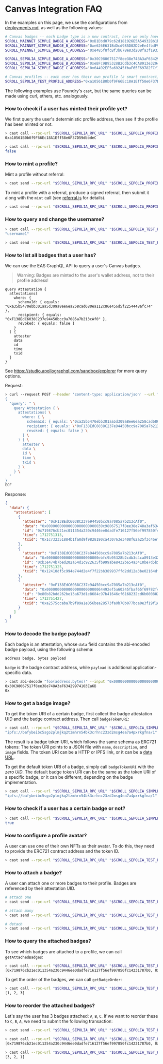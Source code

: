 # Canvas Integration FAQ

In the examples on this page, we use the configurations from [deployments.md](./deployments.md), as well as the following values:

```bash
# Canvas badges -- each badge type is a new contract, here we only have three simple test contracts
SCROLL_MAINNET_SIMPLE_BADGE_A_ADDRESS="0xB1Dbd079c62d181926E5A54932Bb1b15F760e8A0"
SCROLL_MAINNET_SIMPLE_BADGE_B_ADDRESS="0xe626E631BdDcd985D02D2eEe4fbdF901b52AE33C"
SCROLL_MAINNET_SIMPLE_BADGE_C_ADDRESS="0xe485f8fcBf3b678e83d208fa3f1933a315d58356"

SCROLL_SEPOLIA_SIMPLE_BADGE_A_ADDRESS="0x30C98067517f8ee38e748A3aF63429974103Ea6B"
SCROLL_SEPOLIA_SIMPLE_BADGE_B_ADDRESS="0xeBFc9B95328B2Cdb3c4CA8913e329c101d2Abbc2"
SCROLL_SEPOLIA_SIMPLE_BADGE_C_ADDRESS="0x64492EF5a60245fbaF65F69782FCf158F3a8e3Aa"

# Canvas profiles -- each user has their own profile (a smart contract), here we provide a simple test profile
SCROLL_SEPOLIA_TEST_PROFILE_ADDRESS="0xa10561B0b0f9F66Ec18A1Eff58e6F37D59dbbdeC"
```

The following examples use Foundry's `cast`, but the same queries can be made using curl, ethers, etc. analogously.


### How to check if a user has minted their profile yet?

We first query the user's deterministic profile address, then see if the profile has been minted or not.

```bash
> cast call --rpc-url "$SCROLL_SEPOLIA_RPC_URL" "$SCROLL_SEPOLIA_PROFILE_REGISTRY_ADDRESS" "getProfile(address)(address)" "0xF138EdC6038C237e94450bcc9a7085a7b213cAf0"
0xa10561B0b0f9F66Ec18A1Eff58e6F37D59dbbdeC

> cast call --rpc-url "$SCROLL_SEPOLIA_RPC_URL" "$SCROLL_SEPOLIA_PROFILE_REGISTRY_ADDRESS" "isProfileMinted(address)(bool)" "0xa10561B0b0f9F66Ec18A1Eff58e6F37D59dbbdeC"
false
```


### How to mint a profile?

Mint a profile without referral:

```bash
> cast send --rpc-url "$SCROLL_SEPOLIA_RPC_URL" "$SCROLL_SEPOLIA_PROFILE_REGISTRY_ADDRESS" "mint(string,bytes)" "username1" "0x" --value "0.001ether" --private-key "$SCROLL_SEPOLIA_PRIVATE_KEY"
```

To mint a profile with a referral, produce a signed referral, then submit it along with the `mint` call (see [referral.js](../examples/src/referral.js) for details).

```bash
> cast send --rpc-url "$SCROLL_SEPOLIA_RPC_URL" "$SCROLL_SEPOLIA_PROFILE_REGISTRY_ADDRESS" "mint(string,bytes)" "username2" "0x000000000000000000000000f138edc6038c237e94450bcc9a7085a7b213caf00000000000000000000000000000000000000000000000000000000065e194a500000000000000000000000000000000000000000000000000000000000000600000000000000000000000000000000000000000000000000000000000000041dbced15b87df9b122ae418b3189b39a46c542daf4a724b57fb796670ece2dcdc652a1ae20a6a459e85b77fd4135dc4b90c4eac5352b555c0e42c8d8b8999e64e1c00000000000000000000000000000000000000000000000000000000000000" --value "0.0005ether" --private-key "$SCROLL_SEPOLIA_PRIVATE_KEY2"
```


### How to query and change the username?

```bash
> cast call --rpc-url "$SCROLL_SEPOLIA_RPC_URL" "$SCROLL_SEPOLIA_TEST_PROFILE_ADDRESS" "username()(string)"
"username1"

> cast send --rpc-url "$SCROLL_SEPOLIA_RPC_URL" "$SCROLL_SEPOLIA_TEST_PROFILE_ADDRESS" "changeUsername(string)" "username2" --private-key "$SCROLL_SEPOLIA_PRIVATE_KEY"
```


### How to list all badges that a user has?

We can use the EAS GraphQL API to query a user's Canvas badges.

> Warning: Badges are minted to the user's wallet address, not to their profile address!

```
query Attestation {
  attestations(
    where: {
      schemaId: { equals: "0xa35b5470ebb301aa5d309a8ee6ea258cad680ea112c86e456d5f2254448afc74" },
      recipient: { equals: "0xF138EdC6038C237e94450bcc9a7085a7b213cAf0" },
      revoked: { equals: false }
    }
  ) {
    attester
    data
    id
    time
    txid
  }
}
```

See https://studio.apollographql.com/sandbox/explorer for more query options.

Request:

```bash
> curl --request POST --header 'content-type: application/json' --url "$SCROLL_SEPOLIA_EAS_GRAPHQL_URL" --data-binary @- << EOF
{
  "query": " \
    query Attestation { \
      attestations( \
        where: { \
          schemaId: { equals: \"0xa35b5470ebb301aa5d309a8ee6ea258cad680ea112c86e456d5f2254448afc74\" }, \
          recipient: { equals: \"0xF138EdC6038C237e94450bcc9a7085a7b213cAf0\" }, \
          revoked: { equals: false } \
        } \
      ) { \
        attester \
        data \
        id \
        time \
        txid \
      } \
    } \
  "
}
EOF
```

Response:

```json
{
  "data": {
    "attestations": [
      {
        "attester": "0xF138EdC6038C237e94450bcc9a7085a7b213cAf0",
        "data": "0x00000000000000000000000030c98067517f8ee38e748a3af63429974103ea6b00000000000000000000000000000000000000000000000000000000000000400000000000000000000000000000000000000000000000000000000000000000",
        "id": "0x719876cb21ec011354a230c9446ee0dadfe716127f56ef997850fc14231787b0",
        "time": 1712751313,
        "txid": "0x1c732351884b1fa0d9f9828190ca430763e3408f62a25f3c46efc52597268ceb"
      },
      {
        "attester": "0xF138EdC6038C237e94450bcc9a7085a7b213cAf0",
        "data": "0x000000000000000000000000ebfc9b95328b2cdb3c4ca8913e329c101d2abbc200000000000000000000000000000000000000000000000000000000000000400000000000000000000000000000000000000000000000000000000000000000",
        "id": "0xb3e474b7bed202a54d1c922635fb999abe8432b654a3410be7d5b578ea788fdd",
        "time": 1712751325,
        "txid": "0x12410df5c994e744d2e4f7f22bb389937ffd2dd12a3be02164dfbd0703f3f5fe"
      },
      {
        "attester": "0xF138EdC6038C237e94450bcc9a7085a7b213cAf0",
        "data": "0x00000000000000000000000064492ef5a60245fbaf65f69782fcf158f3a8e3aa00000000000000000000000000000000000000000000000000000000000000400000000000000000000000000000000000000000000000000000000000000000",
        "id": "0x80b82bdd262be13a673d1e8684c97b41646cf6168232cd6b600802e4e8d06a54",
        "time": 1712751427,
        "txid": "0xa2575ccaba7b9f89a1e056bea28573fa0b70b077bca0e3f19f1dc2f88e89e395"
      }
    ]
  }
}
```


### How to decode the badge payload?

Each badge is an attestation, whose `data` field contains the abi-encoded badge payload, using the following schema:

```
address badge, bytes payload
```

`badge` is the badge contract address, while `payload` is additional application-specific data.

```bash
> cast abi-decode "foo(address,bytes)" --input "0x00000000000000000000000030c98067517f8ee38e748a3af63429974103ea6b00000000000000000000000000000000000000000000000000000000000000400000000000000000000000000000000000000000000000000000000000000000"
0x30C98067517f8ee38e748A3aF63429974103Ea6B
0x
```


### How to get a badge image?

To get the token URI of a certain badge, first collect the badge attestation UID and the badge contract address. Then call `badgeTokenURI`:

```bash
> cast call --rpc-url "$SCROLL_SEPOLIA_RPC_URL" "$SCROLL_SEPOLIA_SIMPLE_BADGE_A_ADDRESS" "badgeTokenURI(bytes32)(string)" "0x719876cb21ec011354a230c9446ee0dadfe716127f56ef997850fc14231787b0"
"ipfs://bafybeibc5sgo2plmjkq2tzmhrn54bk3crhnc23zd2msg4ea7a4pxrkgfna/1"
```

The result is a badge token URI, which follows the same schema as ERC721 tokens: The token URI points to a JSON file with `name`, `description`, and `image` fields. The token URI can be a HTTP or IPFS link, or it can be a [data URL](https://developer.mozilla.org/en-US/docs/Web/HTTP/Basics_of_HTTP/Data_URLs).

To get the default token URI of a badge, simply call `badgeTokenURI` with the *zero UID*. The default badge token URI can be the same as the token URI of a specific badge, or it can be different, depending on the badge implementation.

```bash
> cast call --rpc-url "$SCROLL_SEPOLIA_RPC_URL" "$SCROLL_SEPOLIA_SIMPLE_BADGE_A_ADDRESS" "badgeTokenURI(bytes32)(string)" "0x0000000000000000000000000000000000000000000000000000000000000000"
"ipfs://bafybeibc5sgo2plmjkq2tzmhrn54bk3crhnc23zd2msg4ea7a4pxrkgfna/1"
```


### How to check if a user has a certain badge or not?

```bash
> cast call --rpc-url "$SCROLL_SEPOLIA_RPC_URL" "$SCROLL_SEPOLIA_SIMPLE_BADGE_A_ADDRESS" "hasBadge(address)(bool)" "0xF138EdC6038C237e94450bcc9a7085a7b213cAf0"
true
```


### How to configure a profile avatar?

A user can use one of their own NFTs as their avatar. To do this, they need to provide the ERC721 contract address and the token ID.

```bash
> cast send --rpc-url "$SCROLL_SEPOLIA_RPC_URL" "$SCROLL_SEPOLIA_TEST_PROFILE_ADDRESS" "changeAvatar(address,uint256)" "0x74670A3998d9d6622E32D0847fF5977c37E0eC91" "1" --private-key "$SCROLL_SEPOLIA_PRIVATE_KEY"
```


### How to attach a badge?

A user can attach one or more badges to their profile. Badges are referenced by their attestation UID.

```bash
# attach one
> cast send --rpc-url "$SCROLL_SEPOLIA_RPC_URL" "$SCROLL_SEPOLIA_TEST_PROFILE_ADDRESS" "attach(bytes32[])" "[0x719876cb21ec011354a230c9446ee0dadfe716127f56ef997850fc14231787b0]" --private-key "$SCROLL_SEPOLIA_PRIVATE_KEY"

# attach many
> cast send --rpc-url "$SCROLL_SEPOLIA_RPC_URL" "$SCROLL_SEPOLIA_TEST_PROFILE_ADDRESS" "attach(bytes32[])" "[0xb3e474b7bed202a54d1c922635fb999abe8432b654a3410be7d5b578ea788fdd,0x80b82bdd262be13a673d1e8684c97b41646cf6168232cd6b600802e4e8d06a54]" --private-key "$SCROLL_SEPOLIA_PRIVATE_KEY"

# detach
> cast send --rpc-url "$SCROLL_SEPOLIA_RPC_URL" "$SCROLL_SEPOLIA_TEST_PROFILE_ADDRESS" "detach(bytes32[])" "[0x80b82bdd262be13a673d1e8684c97b41646cf6168232cd6b600802e4e8d06a54]" --private-key "$SCROLL_SEPOLIA_PRIVATE_KEY"
```


### How to query the attached badges?

To see which badges are attached to a profile, we can call `getAttachedBadges`:

```bash
> cast call --rpc-url "$SCROLL_SEPOLIA_RPC_URL" "$SCROLL_SEPOLIA_TEST_PROFILE_ADDRESS" "getAttachedBadges()(bytes32[])"
[0x719876cb21ec011354a230c9446ee0dadfe716127f56ef997850fc14231787b0, 0xb3e474b7bed202a54d1c922635fb999abe8432b654a3410be7d5b578ea788fdd, 0x80b82bdd262be13a673d1e8684c97b41646cf6168232cd6b600802e4e8d06a54]
```

To get the order of the badges, we can call `getBadgeOrder`:

```bash
> cast call --rpc-url "$SCROLL_SEPOLIA_RPC_URL" "$SCROLL_SEPOLIA_TEST_PROFILE_ADDRESS" "getBadgeOrder()(uint256[])"
[1, 2, 3]
```


### How to reorder the attached badges?

Let's say the user has 3 badges attached: `A`, `B`, `C`. If we want to reorder these to `C`, `B`, `A`, we need to submit the following transaction:

```bash
> cast send --rpc-url "$SCROLL_SEPOLIA_RPC_URL" "$SCROLL_SEPOLIA_TEST_PROFILE_ADDRESS" "reorderBadges(uint256[])" "[3, 2, 1]" --private-key "$SCROLL_SEPOLIA_PRIVATE_KEY"

> cast call --rpc-url "$SCROLL_SEPOLIA_RPC_URL" "$SCROLL_SEPOLIA_TEST_PROFILE_ADDRESS" "getAttachedBadges()(bytes32[])"
[0x719876cb21ec011354a230c9446ee0dadfe716127f56ef997850fc14231787b0, 0xb3e474b7bed202a54d1c922635fb999abe8432b654a3410be7d5b578ea788fdd, 0x80b82bdd262be13a673d1e8684c97b41646cf6168232cd6b600802e4e8d06a54]

> cast call --rpc-url "$SCROLL_SEPOLIA_RPC_URL" "$SCROLL_SEPOLIA_TEST_PROFILE_ADDRESS" "getBadgeOrder()(uint256[])"
[3, 2, 1]
```
